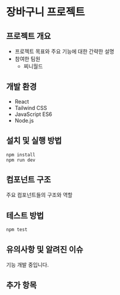 # 장바구니 프로젝트

## 프로젝트 개요

- 프로젝트 목표와 주요 기능에 대한 간략한 설명
- 참여한 팀원
  - 찌니월드

## 개발 환경

- React
- Tailwind CSS
- JavaScript ES6
- Node.js

## 설치 및 실행 방법

```
npm install
npm run dev
```

## 컴포넌트 구조

주요 컴포넌트들의 구조와 역할

## 테스트 방법

```
npm test
```

## 유의사항 및 알려진 이슈

기능 개발 중입니다.

## 추가 항목
